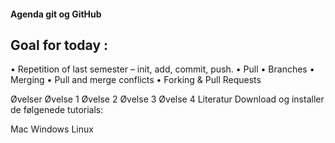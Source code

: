 #### Agenda  git og GitHub

## Goal for today :
•	Repetition of last semester – init, add, commit, push.
•	Pull
•	Branches
•	Merging
•	Pull and merge conflicts
•	Forking & Pull Requests


Øvelser
Øvelse 1
Øvelse 2
Øvelse 3
Øvelse 4
Literatur
Download og installer de følgenede tutorials:

Mac
Windows
Linux
